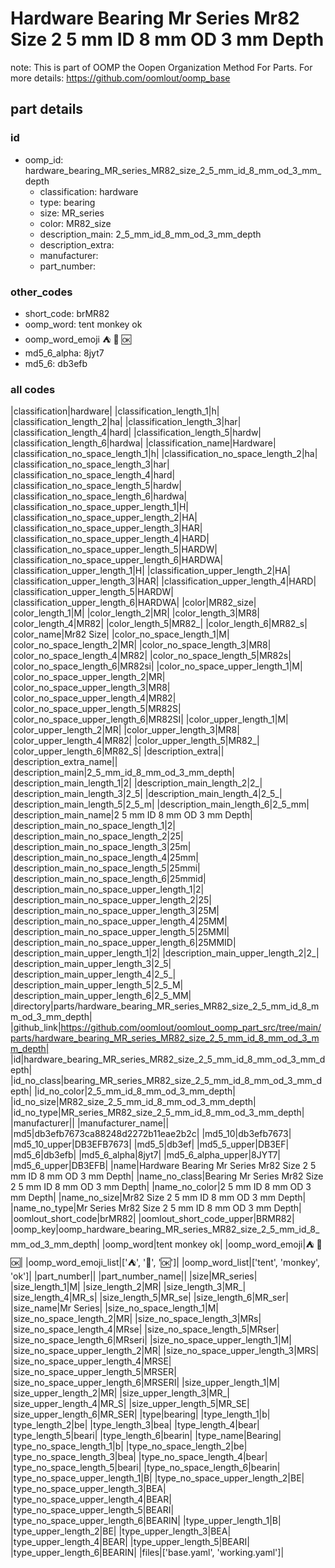 # Hardware Bearing Mr Series Mr82 Size 2 5 mm ID 8 mm OD 3 mm Depth  

note: This is part of OOMP the Oopen Organization Method For Parts. For more details: https://github.com/oomlout/oomp_base

##  part details





### id
* oomp_id: hardware_bearing_MR_series_MR82_size_2_5_mm_id_8_mm_od_3_mm_depth
  * classification: hardware
  * type: bearing
  * size: MR_series
  * color: MR82_size
  * description_main: 2_5_mm_id_8_mm_od_3_mm_depth
  * description_extra: 
  * manufacturer: 
  * part_number: 

### other_codes
* short_code: brMR82
* oomp_word: tent monkey ok
* oomp_word_emoji :tent: :monkey: :ok:
* md5_6_alpha: 8jyt7
* md5_6: db3efb

### all codes 
|classification|hardware|
|classification_length_1|h|
|classification_length_2|ha|
|classification_length_3|har|
|classification_length_4|hard|
|classification_length_5|hardw|
|classification_length_6|hardwa|
|classification_name|Hardware|
|classification_no_space_length_1|h|
|classification_no_space_length_2|ha|
|classification_no_space_length_3|har|
|classification_no_space_length_4|hard|
|classification_no_space_length_5|hardw|
|classification_no_space_length_6|hardwa|
|classification_no_space_upper_length_1|H|
|classification_no_space_upper_length_2|HA|
|classification_no_space_upper_length_3|HAR|
|classification_no_space_upper_length_4|HARD|
|classification_no_space_upper_length_5|HARDW|
|classification_no_space_upper_length_6|HARDWA|
|classification_upper_length_1|H|
|classification_upper_length_2|HA|
|classification_upper_length_3|HAR|
|classification_upper_length_4|HARD|
|classification_upper_length_5|HARDW|
|classification_upper_length_6|HARDWA|
|color|MR82_size|
|color_length_1|M|
|color_length_2|MR|
|color_length_3|MR8|
|color_length_4|MR82|
|color_length_5|MR82_|
|color_length_6|MR82_s|
|color_name|Mr82 Size|
|color_no_space_length_1|M|
|color_no_space_length_2|MR|
|color_no_space_length_3|MR8|
|color_no_space_length_4|MR82|
|color_no_space_length_5|MR82s|
|color_no_space_length_6|MR82si|
|color_no_space_upper_length_1|M|
|color_no_space_upper_length_2|MR|
|color_no_space_upper_length_3|MR8|
|color_no_space_upper_length_4|MR82|
|color_no_space_upper_length_5|MR82S|
|color_no_space_upper_length_6|MR82SI|
|color_upper_length_1|M|
|color_upper_length_2|MR|
|color_upper_length_3|MR8|
|color_upper_length_4|MR82|
|color_upper_length_5|MR82_|
|color_upper_length_6|MR82_S|
|description_extra||
|description_extra_name||
|description_main|2_5_mm_id_8_mm_od_3_mm_depth|
|description_main_length_1|2|
|description_main_length_2|2_|
|description_main_length_3|2_5|
|description_main_length_4|2_5_|
|description_main_length_5|2_5_m|
|description_main_length_6|2_5_mm|
|description_main_name|2 5 mm ID 8 mm OD 3 mm Depth|
|description_main_no_space_length_1|2|
|description_main_no_space_length_2|25|
|description_main_no_space_length_3|25m|
|description_main_no_space_length_4|25mm|
|description_main_no_space_length_5|25mmi|
|description_main_no_space_length_6|25mmid|
|description_main_no_space_upper_length_1|2|
|description_main_no_space_upper_length_2|25|
|description_main_no_space_upper_length_3|25M|
|description_main_no_space_upper_length_4|25MM|
|description_main_no_space_upper_length_5|25MMI|
|description_main_no_space_upper_length_6|25MMID|
|description_main_upper_length_1|2|
|description_main_upper_length_2|2_|
|description_main_upper_length_3|2_5|
|description_main_upper_length_4|2_5_|
|description_main_upper_length_5|2_5_M|
|description_main_upper_length_6|2_5_MM|
|directory|parts/hardware_bearing_MR_series_MR82_size_2_5_mm_id_8_mm_od_3_mm_depth|
|github_link|https://github.com/oomlout/oomlout_oomp_part_src/tree/main/parts/hardware_bearing_MR_series_MR82_size_2_5_mm_id_8_mm_od_3_mm_depth|
|id|hardware_bearing_MR_series_MR82_size_2_5_mm_id_8_mm_od_3_mm_depth|
|id_no_class|bearing_MR_series_MR82_size_2_5_mm_id_8_mm_od_3_mm_depth|
|id_no_color|2_5_mm_id_8_mm_od_3_mm_depth|
|id_no_size|MR82_size_2_5_mm_id_8_mm_od_3_mm_depth|
|id_no_type|MR_series_MR82_size_2_5_mm_id_8_mm_od_3_mm_depth|
|manufacturer||
|manufacturer_name||
|md5|db3efb7673ca88248d2272b11eae2b2c|
|md5_10|db3efb7673|
|md5_10_upper|DB3EFB7673|
|md5_5|db3ef|
|md5_5_upper|DB3EF|
|md5_6|db3efb|
|md5_6_alpha|8jyt7|
|md5_6_alpha_upper|8JYT7|
|md5_6_upper|DB3EFB|
|name|Hardware Bearing Mr Series Mr82 Size 2 5 mm ID 8 mm OD 3 mm Depth|
|name_no_class|Bearing Mr Series Mr82 Size 2 5 mm ID 8 mm OD 3 mm Depth|
|name_no_color|2 5 mm ID 8 mm OD 3 mm Depth|
|name_no_size|Mr82 Size 2 5 mm ID 8 mm OD 3 mm Depth|
|name_no_type|Mr Series Mr82 Size 2 5 mm ID 8 mm OD 3 mm Depth|
|oomlout_short_code|brMR82|
|oomlout_short_code_upper|BRMR82|
|oomp_key|oomp_hardware_bearing_MR_series_MR82_size_2_5_mm_id_8_mm_od_3_mm_depth|
|oomp_word|tent monkey ok|
|oomp_word_emoji|:tent: :monkey: :ok:|
|oomp_word_emoji_list|[':tent:', ':monkey:', ':ok:']|
|oomp_word_list|['tent', 'monkey', 'ok']|
|part_number||
|part_number_name||
|size|MR_series|
|size_length_1|M|
|size_length_2|MR|
|size_length_3|MR_|
|size_length_4|MR_s|
|size_length_5|MR_se|
|size_length_6|MR_ser|
|size_name|Mr Series|
|size_no_space_length_1|M|
|size_no_space_length_2|MR|
|size_no_space_length_3|MRs|
|size_no_space_length_4|MRse|
|size_no_space_length_5|MRser|
|size_no_space_length_6|MRseri|
|size_no_space_upper_length_1|M|
|size_no_space_upper_length_2|MR|
|size_no_space_upper_length_3|MRS|
|size_no_space_upper_length_4|MRSE|
|size_no_space_upper_length_5|MRSER|
|size_no_space_upper_length_6|MRSERI|
|size_upper_length_1|M|
|size_upper_length_2|MR|
|size_upper_length_3|MR_|
|size_upper_length_4|MR_S|
|size_upper_length_5|MR_SE|
|size_upper_length_6|MR_SER|
|type|bearing|
|type_length_1|b|
|type_length_2|be|
|type_length_3|bea|
|type_length_4|bear|
|type_length_5|beari|
|type_length_6|bearin|
|type_name|Bearing|
|type_no_space_length_1|b|
|type_no_space_length_2|be|
|type_no_space_length_3|bea|
|type_no_space_length_4|bear|
|type_no_space_length_5|beari|
|type_no_space_length_6|bearin|
|type_no_space_upper_length_1|B|
|type_no_space_upper_length_2|BE|
|type_no_space_upper_length_3|BEA|
|type_no_space_upper_length_4|BEAR|
|type_no_space_upper_length_5|BEARI|
|type_no_space_upper_length_6|BEARIN|
|type_upper_length_1|B|
|type_upper_length_2|BE|
|type_upper_length_3|BEA|
|type_upper_length_4|BEAR|
|type_upper_length_5|BEARI|
|type_upper_length_6|BEARIN|
|files|['base.yaml', 'working.yaml']|
